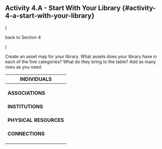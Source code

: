 ## Activity 4.A - Start With Your Library {#activity-4-a-start-with-your-library}

(

back to Section 4

)

Create an asset map for your library. What assets does your library have in each of the five categories? What do they bring to the table? Add as many rows as you need.

| **INDIVIDUALS** |
| --- |
|  |  |
|  |  |
|  |  |
| **ASSOCIATIONS** |
|  |  |
|  |  |
|  |  |
| **INSTITUTIONS** |
|  |  |
|  |  |
|  |  |
| **PHYSICAL RESOURCES** |
|  |  |
|  |  |
|  |  |
| **CONNECTIONS** |
|  |  |
|  |  |
|  |  |